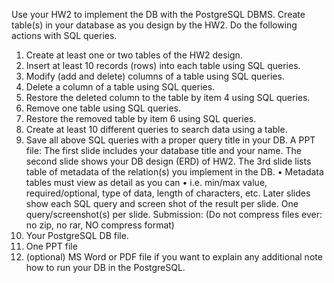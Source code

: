 Use your HW2 to implement the DB with the PostgreSQL DBMS.
Create table(s) in your database as you design by the HW2.
Do the following actions with SQL queries.
1. Create at least one or two tables of the HW2 design.
2. Insert at least 10 records (rows) into each table using SQL queries.
3. Modify (add and delete) columns of a table using SQL queries.
4. Delete a column of a table using SQL queries.
5. Restore the deleted column to the table by item 4 using SQL queries.
6. Remove one table using SQL queries.
7. Restore the removed table by item 6 using SQL queries.
8. Create at least 10 different queries to search data using a table.
9. Save all above SQL queries with a proper query title in your DB.
A PPT file:
The first slide includes your database title and your name.
The second slide shows your DB design (ERD) of HW2.
The 3rd slide lists table of metadata of the relation(s) you implement in the DB.
• Metadata tables must view as detail as you can
• i.e. min/max value, required/optional, type of data, length of characters,
etc.
Later slides show each SQL query and screen shot of the result per slide.
One query/screenshot(s) per slide.
Submission: (Do not compress files ever: no zip, no rar, NO compress format)
1. Your PostgreSQL DB file.
2. One PPT file
3. (optional) MS Word or PDF file if you want to explain any additional note
how to run your DB in the PostgreSQL.